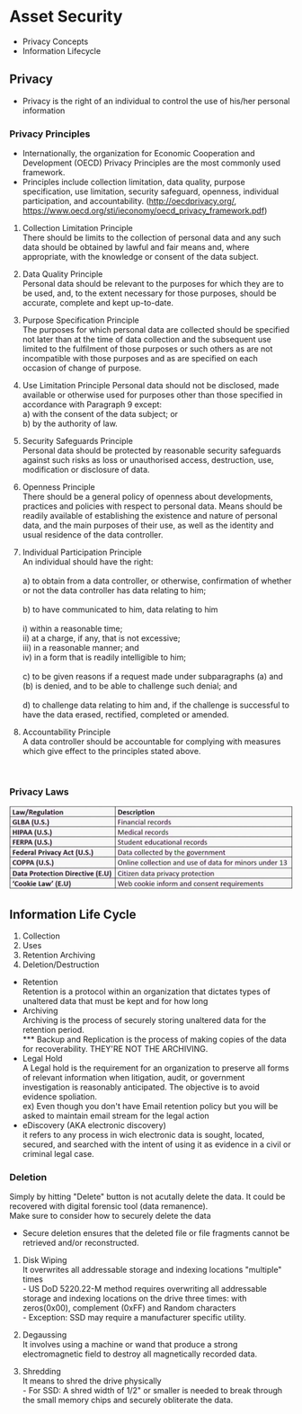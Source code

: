# Asset Security
- Privacy Concepts
- Information Lifecycle

## Privacy
- Privacy is the right of an individual to control the use of his/her personal information

### Privacy Principles
- Internationally, the organization for Economic Cooperation and Development (OECD) Privacy Principles are the most commonly used framework.
- Principles include collection limitation, data quality, purpose specification, use limitation, security safeguard, openness, individual participation, and accountability. (http://oecdprivacy.org/, https://www.oecd.org/sti/ieconomy/oecd_privacy_framework.pdf)

1. Collection Limitation Principle
<br>There should be limits to the collection of personal data and any such data should be obtained by lawful and fair means and, where appropriate, with the knowledge or consent of the data subject.

2. Data Quality Principle
<br>Personal data should be relevant to the purposes for which they are to be used, and, to the extent necessary for those purposes, should be accurate, complete and kept up-to-date.

3. Purpose Specification Principle
<br>The purposes for which personal data are collected should be specified not later than at the time of data collection and the subsequent use limited to the fulfilment of those purposes or such others as are not incompatible with those purposes and as are specified on each occasion of change of purpose.

4. Use Limitation Principle
Personal data should not be disclosed, made available or otherwise used for purposes other than those specified in accordance with Paragraph 9 except:
<br>a) with the consent of the data subject; or
<br>b) by the authority of law.

5. Security Safeguards Principle
<br>Personal data should be protected by reasonable security safeguards against such risks as loss or unauthorised access, destruction, use, modification or disclosure of data.

6. Openness Principle
<br>There should be a general policy of openness about developments, practices and policies with respect to personal data. Means should be readily available of establishing the existence and nature of personal data, and the main purposes of their use, as well as the identity and usual residence of the data controller.

7. Individual Participation Principle
<br>An individual should have the right:
<br><br>a) to obtain from a data controller, or otherwise, confirmation of whether or not the data controller has data relating to him;
<br><br>b) to have communicated to him, data relating to him
<br><br>i) within a reasonable time;
<br>ii) at a charge, if any, that is not excessive;
<br>iii) in a reasonable manner; and
<br>iv) in a form that is readily intelligible to him;
<br><br>c) to be given reasons if a request made under subparagraphs (a) and (b) is denied, and to be able to challenge such denial; and
<br><br>d) to challenge data relating to him and, if the challenge is successful to have the data erased, rectified, completed or amended.

8. Accountability Principle
<br>A data controller should be accountable for complying with measures which give effect to the principles stated above.

<br>

### Privacy Laws
<img src = "Pics/CISSP Privacy Laws.jpg" width = "800">

## Information Life Cycle
1. Collection
2. Uses
3. Retention Archiving
4. Deletion/Destruction
- Retention
<br> Retention is a protocol within an organization that dictates types of unaltered data that must be kept and for how long
- Archiving
<br> Archiving is the process of securely storing unaltered data for the retention period.
<br> *** Backup and Replication is the process of making copies of the data for recoverability. THEY'RE NOT THE ARCHIVING.
- Legal Hold
<br> A Legal hold is the requirement for an organization to preserve all forms of relevant information when litigation, audit, or government investigation is reasonably anticipated. The objective is to avoid evidence spoliation.
<br> ex) Even though you don't have Email retention policy but you will be asked to maintain email stream for the legal action
- eDiscovery (AKA electronic discovery)
<br> it refers to any process in wich electronic data is sought, located, secured, and searched with the intent of using it as evidence in a civil or criminal legal case.

### Deletion
Simply by hitting "Delete" button is not acutally delete the data. It could be recovered with digital forensic tool (data remanence).<br>
Make sure to consider how to securely delete the data

- Secure deletion ensures that the deleted file or file fragments cannot be retrieved and/or reconstructed.
1. Disk Wiping
<br> It overwrites all addressable storage and indexing locations "multiple" times
<br> - US DoD 5220.22-M method requires overwriting all addressable storage and indexing locations on the drive three times: with zeros(0x00), complement (0xFF) and Random characters
<br> - Exception: SSD may require a manufacturer specific utility.

2. Degaussing
<br>It involves using a machine or wand that produce a strong electromagnetic field to destroy all magnetically recorded data.

3. Shredding
<br> It means to shred the drive physically 
<br> - For SSD: A shred width of 1/2" or smaller is needed to break through the small memory chips and securely obliterate the data.